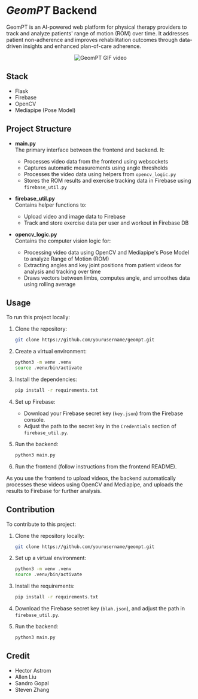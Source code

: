 # *GeomPT* Backend
GeomPT is an AI-powered web platform for physical therapy providers to track and analyze patients' range of motion (ROM) over time. It addresses patient non-adherence and improves rehabilitation outcomes through data-driven insights and enhanced plan-of-care adherence.

<div align="center">
  <img src="https://github.com/user-attachments/assets/74b3948c-56f6-4f82-8bec-0bba67086dc6" alt="GeomPT GIF video">
</div>

## Stack
- Flask
- Firebase
- OpenCV
- Mediapipe (Pose Model)

## Project Structure
- **main.py**  
  The primary interface between the frontend and backend. It:
  - Processes video data from the frontend using websockets
  - Captures automatic measurements using angle thresholds
  - Processes the video data using helpers from `opencv_logic.py`
  - Stores the ROM results and exercise tracking data in Firebase using `firebase_util.py`

- **firebase_util.py**  
  Contains helper functions to:
  - Upload video and image data to Firebase
  - Track and store exercise data per user and workout in Firebase DB

- **opencv_logic.py**  
  Contains the computer vision logic for:
  - Processing video data using OpenCV and Mediapipe's Pose Model to analyze Range of Motion (ROM)
  - Extracting angles and key joint positions from patient videos for analysis and tracking over time
  - Draws vectors between limbs, computes angle, and smoothes data using rolling average 

## Usage
To run this project locally:

1. Clone the repository:
    ```bash
    git clone https://github.com/yourusername/geompt.git
    ```

2. Create a virtual environment:
    ```bash
    python3 -m venv .venv
    source .venv/bin/activate
    ```

3. Install the dependencies:
    ```bash
    pip install -r requirements.txt
    ```

4. Set up Firebase:
    - Download your Firebase secret key (`key.json`) from the Firebase console.
    - Adjust the path to the secret key in the `Credentials` section of `firebase_util.py`.

5. Run the backend:
    ```bash
    python3 main.py
    ```

6. Run the frontend (follow instructions from the frontend README).

As you use the frontend to upload videos, the backend automatically processes these videos using OpenCV and Mediapipe, and uploads the results to Firebase for further analysis.

## Contribution
To contribute to this project:

1. Clone the repository locally:
    ```bash
    git clone https://github.com/yourusername/geompt.git
    ```

2. Set up a virtual environment:
    ```bash
    python3 -m venv .venv
    source .venv/bin/activate
    ```

3. Install the requirements:
    ```bash
    pip install -r requirements.txt
    ```

4. Download the Firebase secret key (`blah.json`), and adjust the path in `firebase_util.py`.

5. Run the backend:
    ```bash
    python3 main.py
    ```

## Credit
- Hector Astrom
- Allen Liu
- Sandro Gopal
- Steven Zhang
